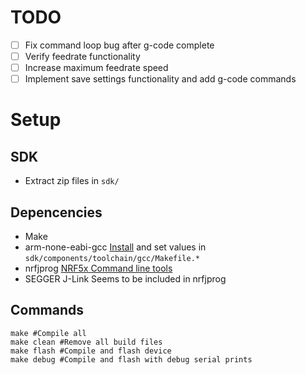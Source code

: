 # TODO
- [ ] Fix command loop bug after g-code complete
- [ ] Verify feedrate functionality
- [ ] Increase maximum feedrate speed
- [ ] Implement save settings functionality and add g-code commands

# Setup
## SDK
- Extract zip files in `sdk/`

## Depencencies
- Make
- arm-none-eabi-gcc
  [Install](https://developer.arm.com/open-source/gnu-toolchain/gnu-rm/downloads) and set values in `sdk/components/toolchain/gcc/Makefile.*`
- nrfjprog
  [NRF5x Command line tools](https://www.nordicsemi.com/eng/Products/Bluetooth-low-energy/nRF51822)
- SEGGER J-Link
  Seems to be included in nrfjprog

## Commands
```
make #Compile all
make clean #Remove all build files
make flash #Compile and flash device
make debug #Compile and flash with debug serial prints
```